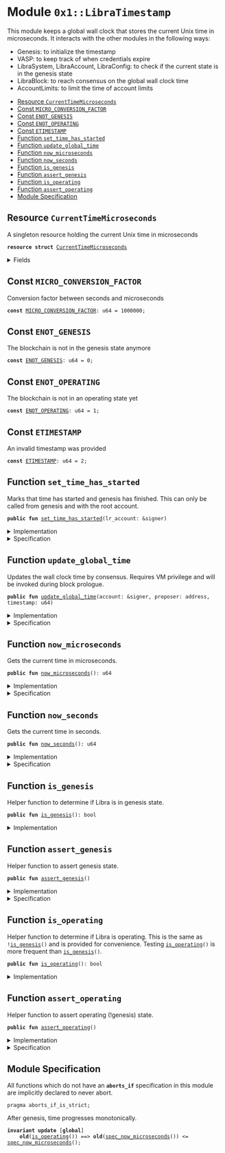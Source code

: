 
<a name="0x1_LibraTimestamp"></a>

# Module `0x1::LibraTimestamp`

This module keeps a global wall clock that stores the current Unix time in microseconds.
It interacts with the other modules in the following ways:

* Genesis: to initialize the timestamp
* VASP: to keep track of when credentials expire
* LibraSystem, LibraAccount, LibraConfig: to check if the current state is in the genesis state
* LibraBlock: to reach consensus on the global wall clock time
* AccountLimits: to limit the time of account limits


-  [Resource <code><a href="LibraTimestamp.md#0x1_LibraTimestamp_CurrentTimeMicroseconds">CurrentTimeMicroseconds</a></code>](#0x1_LibraTimestamp_CurrentTimeMicroseconds)
-  [Const <code><a href="LibraTimestamp.md#0x1_LibraTimestamp_MICRO_CONVERSION_FACTOR">MICRO_CONVERSION_FACTOR</a></code>](#0x1_LibraTimestamp_MICRO_CONVERSION_FACTOR)
-  [Const <code><a href="LibraTimestamp.md#0x1_LibraTimestamp_ENOT_GENESIS">ENOT_GENESIS</a></code>](#0x1_LibraTimestamp_ENOT_GENESIS)
-  [Const <code><a href="LibraTimestamp.md#0x1_LibraTimestamp_ENOT_OPERATING">ENOT_OPERATING</a></code>](#0x1_LibraTimestamp_ENOT_OPERATING)
-  [Const <code><a href="LibraTimestamp.md#0x1_LibraTimestamp_ETIMESTAMP">ETIMESTAMP</a></code>](#0x1_LibraTimestamp_ETIMESTAMP)
-  [Function <code>set_time_has_started</code>](#0x1_LibraTimestamp_set_time_has_started)
-  [Function <code>update_global_time</code>](#0x1_LibraTimestamp_update_global_time)
-  [Function <code>now_microseconds</code>](#0x1_LibraTimestamp_now_microseconds)
-  [Function <code>now_seconds</code>](#0x1_LibraTimestamp_now_seconds)
-  [Function <code>is_genesis</code>](#0x1_LibraTimestamp_is_genesis)
-  [Function <code>assert_genesis</code>](#0x1_LibraTimestamp_assert_genesis)
-  [Function <code>is_operating</code>](#0x1_LibraTimestamp_is_operating)
-  [Function <code>assert_operating</code>](#0x1_LibraTimestamp_assert_operating)
-  [Module Specification](#@Module_Specification_0)


<a name="0x1_LibraTimestamp_CurrentTimeMicroseconds"></a>

## Resource `CurrentTimeMicroseconds`

A singleton resource holding the current Unix time in microseconds


<pre><code><b>resource</b> <b>struct</b> <a href="LibraTimestamp.md#0x1_LibraTimestamp_CurrentTimeMicroseconds">CurrentTimeMicroseconds</a>
</code></pre>



<details>
<summary>Fields</summary>


<dl>
<dt>
<code>microseconds: u64</code>
</dt>
<dd>

</dd>
</dl>


</details>

<a name="0x1_LibraTimestamp_MICRO_CONVERSION_FACTOR"></a>

## Const `MICRO_CONVERSION_FACTOR`

Conversion factor between seconds and microseconds


<pre><code><b>const</b> <a href="LibraTimestamp.md#0x1_LibraTimestamp_MICRO_CONVERSION_FACTOR">MICRO_CONVERSION_FACTOR</a>: u64 = 1000000;
</code></pre>



<a name="0x1_LibraTimestamp_ENOT_GENESIS"></a>

## Const `ENOT_GENESIS`

The blockchain is not in the genesis state anymore


<pre><code><b>const</b> <a href="LibraTimestamp.md#0x1_LibraTimestamp_ENOT_GENESIS">ENOT_GENESIS</a>: u64 = 0;
</code></pre>



<a name="0x1_LibraTimestamp_ENOT_OPERATING"></a>

## Const `ENOT_OPERATING`

The blockchain is not in an operating state yet


<pre><code><b>const</b> <a href="LibraTimestamp.md#0x1_LibraTimestamp_ENOT_OPERATING">ENOT_OPERATING</a>: u64 = 1;
</code></pre>



<a name="0x1_LibraTimestamp_ETIMESTAMP"></a>

## Const `ETIMESTAMP`

An invalid timestamp was provided


<pre><code><b>const</b> <a href="LibraTimestamp.md#0x1_LibraTimestamp_ETIMESTAMP">ETIMESTAMP</a>: u64 = 2;
</code></pre>



<a name="0x1_LibraTimestamp_set_time_has_started"></a>

## Function `set_time_has_started`

Marks that time has started and genesis has finished. This can only be called from genesis and with the root
account.


<pre><code><b>public</b> <b>fun</b> <a href="LibraTimestamp.md#0x1_LibraTimestamp_set_time_has_started">set_time_has_started</a>(lr_account: &signer)
</code></pre>



<details>
<summary>Implementation</summary>


<pre><code><b>public</b> <b>fun</b> <a href="LibraTimestamp.md#0x1_LibraTimestamp_set_time_has_started">set_time_has_started</a>(lr_account: &signer) {
    <a href="LibraTimestamp.md#0x1_LibraTimestamp_assert_genesis">assert_genesis</a>();
    <a href="CoreAddresses.md#0x1_CoreAddresses_assert_libra_root">CoreAddresses::assert_libra_root</a>(lr_account);
    <b>let</b> timer = <a href="LibraTimestamp.md#0x1_LibraTimestamp_CurrentTimeMicroseconds">CurrentTimeMicroseconds</a> { microseconds: 0 };
    move_to(lr_account, timer);
}
</code></pre>



</details>

<details>
<summary>Specification</summary>



<pre><code><b>include</b> <a href="LibraTimestamp.md#0x1_LibraTimestamp_AbortsIfNotGenesis">AbortsIfNotGenesis</a>;
<b>include</b> <a href="CoreAddresses.md#0x1_CoreAddresses_AbortsIfNotLibraRoot">CoreAddresses::AbortsIfNotLibraRoot</a>{account: lr_account};
<b>ensures</b> <a href="LibraTimestamp.md#0x1_LibraTimestamp_is_operating">is_operating</a>();
</code></pre>



</details>

<a name="0x1_LibraTimestamp_update_global_time"></a>

## Function `update_global_time`

Updates the wall clock time by consensus. Requires VM privilege and will be invoked during block prologue.


<pre><code><b>public</b> <b>fun</b> <a href="LibraTimestamp.md#0x1_LibraTimestamp_update_global_time">update_global_time</a>(account: &signer, proposer: address, timestamp: u64)
</code></pre>



<details>
<summary>Implementation</summary>


<pre><code><b>public</b> <b>fun</b> <a href="LibraTimestamp.md#0x1_LibraTimestamp_update_global_time">update_global_time</a>(
    account: &signer,
    proposer: address,
    timestamp: u64
) <b>acquires</b> <a href="LibraTimestamp.md#0x1_LibraTimestamp_CurrentTimeMicroseconds">CurrentTimeMicroseconds</a> {
    <a href="LibraTimestamp.md#0x1_LibraTimestamp_assert_operating">assert_operating</a>();
    // Can only be invoked by LibraVM signer.
    <a href="CoreAddresses.md#0x1_CoreAddresses_assert_vm">CoreAddresses::assert_vm</a>(account);

    <b>let</b> global_timer = borrow_global_mut&lt;<a href="LibraTimestamp.md#0x1_LibraTimestamp_CurrentTimeMicroseconds">CurrentTimeMicroseconds</a>&gt;(<a href="CoreAddresses.md#0x1_CoreAddresses_LIBRA_ROOT_ADDRESS">CoreAddresses::LIBRA_ROOT_ADDRESS</a>());
    <b>let</b> now = global_timer.microseconds;
    <b>if</b> (proposer == <a href="CoreAddresses.md#0x1_CoreAddresses_VM_RESERVED_ADDRESS">CoreAddresses::VM_RESERVED_ADDRESS</a>()) {
        // NIL block <b>with</b> null address <b>as</b> proposer. Timestamp must be equal.
        <b>assert</b>(now == timestamp, <a href="Errors.md#0x1_Errors_invalid_argument">Errors::invalid_argument</a>(<a href="LibraTimestamp.md#0x1_LibraTimestamp_ETIMESTAMP">ETIMESTAMP</a>));
    } <b>else</b> {
        // Normal block. Time must advance
        <b>assert</b>(now &lt; timestamp, <a href="Errors.md#0x1_Errors_invalid_argument">Errors::invalid_argument</a>(<a href="LibraTimestamp.md#0x1_LibraTimestamp_ETIMESTAMP">ETIMESTAMP</a>));
    };
    global_timer.microseconds = timestamp;
}
</code></pre>



</details>

<details>
<summary>Specification</summary>



<pre><code><b>include</b> <a href="LibraTimestamp.md#0x1_LibraTimestamp_AbortsIfNotOperating">AbortsIfNotOperating</a>;
<b>include</b> <a href="CoreAddresses.md#0x1_CoreAddresses_AbortsIfNotVM">CoreAddresses::AbortsIfNotVM</a>;
<a name="0x1_LibraTimestamp_now$10"></a>
<b>let</b> now = <a href="LibraTimestamp.md#0x1_LibraTimestamp_spec_now_microseconds">spec_now_microseconds</a>();
<b>aborts_if</b> [<b>assume</b>]
    (<b>if</b> (proposer == <a href="CoreAddresses.md#0x1_CoreAddresses_VM_RESERVED_ADDRESS">CoreAddresses::VM_RESERVED_ADDRESS</a>()) {
        now != timestamp
     } <b>else</b>  {
        now &gt;= timestamp
     }
    )
    <b>with</b> <a href="Errors.md#0x1_Errors_INVALID_ARGUMENT">Errors::INVALID_ARGUMENT</a>;
<b>ensures</b> <a href="LibraTimestamp.md#0x1_LibraTimestamp_spec_now_microseconds">spec_now_microseconds</a>() == timestamp;
</code></pre>



</details>

<a name="0x1_LibraTimestamp_now_microseconds"></a>

## Function `now_microseconds`

Gets the current time in microseconds.


<pre><code><b>public</b> <b>fun</b> <a href="LibraTimestamp.md#0x1_LibraTimestamp_now_microseconds">now_microseconds</a>(): u64
</code></pre>



<details>
<summary>Implementation</summary>


<pre><code><b>public</b> <b>fun</b> <a href="LibraTimestamp.md#0x1_LibraTimestamp_now_microseconds">now_microseconds</a>(): u64 <b>acquires</b> <a href="LibraTimestamp.md#0x1_LibraTimestamp_CurrentTimeMicroseconds">CurrentTimeMicroseconds</a> {
    <a href="LibraTimestamp.md#0x1_LibraTimestamp_assert_operating">assert_operating</a>();
    borrow_global&lt;<a href="LibraTimestamp.md#0x1_LibraTimestamp_CurrentTimeMicroseconds">CurrentTimeMicroseconds</a>&gt;(<a href="CoreAddresses.md#0x1_CoreAddresses_LIBRA_ROOT_ADDRESS">CoreAddresses::LIBRA_ROOT_ADDRESS</a>()).microseconds
}
</code></pre>



</details>

<details>
<summary>Specification</summary>



<pre><code>pragma opaque;
<b>include</b> <a href="LibraTimestamp.md#0x1_LibraTimestamp_AbortsIfNotOperating">AbortsIfNotOperating</a>;
<b>ensures</b> result == <a href="LibraTimestamp.md#0x1_LibraTimestamp_spec_now_microseconds">spec_now_microseconds</a>();
</code></pre>




<a name="0x1_LibraTimestamp_spec_now_microseconds"></a>


<pre><code><b>define</b> <a href="LibraTimestamp.md#0x1_LibraTimestamp_spec_now_microseconds">spec_now_microseconds</a>(): u64 {
<b>global</b>&lt;<a href="LibraTimestamp.md#0x1_LibraTimestamp_CurrentTimeMicroseconds">CurrentTimeMicroseconds</a>&gt;(<a href="CoreAddresses.md#0x1_CoreAddresses_LIBRA_ROOT_ADDRESS">CoreAddresses::LIBRA_ROOT_ADDRESS</a>()).microseconds
}
</code></pre>



</details>

<a name="0x1_LibraTimestamp_now_seconds"></a>

## Function `now_seconds`

Gets the current time in seconds.


<pre><code><b>public</b> <b>fun</b> <a href="LibraTimestamp.md#0x1_LibraTimestamp_now_seconds">now_seconds</a>(): u64
</code></pre>



<details>
<summary>Implementation</summary>


<pre><code><b>public</b> <b>fun</b> <a href="LibraTimestamp.md#0x1_LibraTimestamp_now_seconds">now_seconds</a>(): u64 <b>acquires</b> <a href="LibraTimestamp.md#0x1_LibraTimestamp_CurrentTimeMicroseconds">CurrentTimeMicroseconds</a> {
    <a href="LibraTimestamp.md#0x1_LibraTimestamp_now_microseconds">now_microseconds</a>() / <a href="LibraTimestamp.md#0x1_LibraTimestamp_MICRO_CONVERSION_FACTOR">MICRO_CONVERSION_FACTOR</a>
}
</code></pre>



</details>

<details>
<summary>Specification</summary>



<pre><code>pragma opaque;
<b>include</b> <a href="LibraTimestamp.md#0x1_LibraTimestamp_AbortsIfNotOperating">AbortsIfNotOperating</a>;
<b>ensures</b> result == <a href="LibraTimestamp.md#0x1_LibraTimestamp_spec_now_microseconds">spec_now_microseconds</a>() /  <a href="LibraTimestamp.md#0x1_LibraTimestamp_MICRO_CONVERSION_FACTOR">MICRO_CONVERSION_FACTOR</a>;
</code></pre>




<a name="0x1_LibraTimestamp_spec_now_seconds"></a>


<pre><code><b>define</b> <a href="LibraTimestamp.md#0x1_LibraTimestamp_spec_now_seconds">spec_now_seconds</a>(): u64 {
<b>global</b>&lt;<a href="LibraTimestamp.md#0x1_LibraTimestamp_CurrentTimeMicroseconds">CurrentTimeMicroseconds</a>&gt;(<a href="CoreAddresses.md#0x1_CoreAddresses_LIBRA_ROOT_ADDRESS">CoreAddresses::LIBRA_ROOT_ADDRESS</a>()).microseconds / <a href="LibraTimestamp.md#0x1_LibraTimestamp_MICRO_CONVERSION_FACTOR">MICRO_CONVERSION_FACTOR</a>
}
</code></pre>



</details>

<a name="0x1_LibraTimestamp_is_genesis"></a>

## Function `is_genesis`

Helper function to determine if Libra is in genesis state.


<pre><code><b>public</b> <b>fun</b> <a href="LibraTimestamp.md#0x1_LibraTimestamp_is_genesis">is_genesis</a>(): bool
</code></pre>



<details>
<summary>Implementation</summary>


<pre><code><b>public</b> <b>fun</b> <a href="LibraTimestamp.md#0x1_LibraTimestamp_is_genesis">is_genesis</a>(): bool {
    !<b>exists</b>&lt;<a href="LibraTimestamp.md#0x1_LibraTimestamp_CurrentTimeMicroseconds">CurrentTimeMicroseconds</a>&gt;(<a href="CoreAddresses.md#0x1_CoreAddresses_LIBRA_ROOT_ADDRESS">CoreAddresses::LIBRA_ROOT_ADDRESS</a>())
}
</code></pre>



</details>

<a name="0x1_LibraTimestamp_assert_genesis"></a>

## Function `assert_genesis`

Helper function to assert genesis state.


<pre><code><b>public</b> <b>fun</b> <a href="LibraTimestamp.md#0x1_LibraTimestamp_assert_genesis">assert_genesis</a>()
</code></pre>



<details>
<summary>Implementation</summary>


<pre><code><b>public</b> <b>fun</b> <a href="LibraTimestamp.md#0x1_LibraTimestamp_assert_genesis">assert_genesis</a>() {
    <b>assert</b>(<a href="LibraTimestamp.md#0x1_LibraTimestamp_is_genesis">is_genesis</a>(), <a href="Errors.md#0x1_Errors_invalid_state">Errors::invalid_state</a>(<a href="LibraTimestamp.md#0x1_LibraTimestamp_ENOT_GENESIS">ENOT_GENESIS</a>));
}
</code></pre>



</details>

<details>
<summary>Specification</summary>



<pre><code>pragma opaque = <b>true</b>;
<b>include</b> <a href="LibraTimestamp.md#0x1_LibraTimestamp_AbortsIfNotGenesis">AbortsIfNotGenesis</a>;
</code></pre>


Helper schema to specify that a function aborts if not in genesis.


<a name="0x1_LibraTimestamp_AbortsIfNotGenesis"></a>


<pre><code><b>schema</b> <a href="LibraTimestamp.md#0x1_LibraTimestamp_AbortsIfNotGenesis">AbortsIfNotGenesis</a> {
    <b>aborts_if</b> !<a href="LibraTimestamp.md#0x1_LibraTimestamp_is_genesis">is_genesis</a>() <b>with</b> <a href="Errors.md#0x1_Errors_INVALID_STATE">Errors::INVALID_STATE</a>;
}
</code></pre>



</details>

<a name="0x1_LibraTimestamp_is_operating"></a>

## Function `is_operating`

Helper function to determine if Libra is operating. This is the same as <code>!<a href="LibraTimestamp.md#0x1_LibraTimestamp_is_genesis">is_genesis</a>()</code> and is provided
for convenience. Testing <code><a href="LibraTimestamp.md#0x1_LibraTimestamp_is_operating">is_operating</a>()</code> is more frequent than <code><a href="LibraTimestamp.md#0x1_LibraTimestamp_is_genesis">is_genesis</a>()</code>.


<pre><code><b>public</b> <b>fun</b> <a href="LibraTimestamp.md#0x1_LibraTimestamp_is_operating">is_operating</a>(): bool
</code></pre>



<details>
<summary>Implementation</summary>


<pre><code><b>public</b> <b>fun</b> <a href="LibraTimestamp.md#0x1_LibraTimestamp_is_operating">is_operating</a>(): bool {
    <b>exists</b>&lt;<a href="LibraTimestamp.md#0x1_LibraTimestamp_CurrentTimeMicroseconds">CurrentTimeMicroseconds</a>&gt;(<a href="CoreAddresses.md#0x1_CoreAddresses_LIBRA_ROOT_ADDRESS">CoreAddresses::LIBRA_ROOT_ADDRESS</a>())
}
</code></pre>



</details>

<a name="0x1_LibraTimestamp_assert_operating"></a>

## Function `assert_operating`

Helper function to assert operating (!genesis) state.


<pre><code><b>public</b> <b>fun</b> <a href="LibraTimestamp.md#0x1_LibraTimestamp_assert_operating">assert_operating</a>()
</code></pre>



<details>
<summary>Implementation</summary>


<pre><code><b>public</b> <b>fun</b> <a href="LibraTimestamp.md#0x1_LibraTimestamp_assert_operating">assert_operating</a>() {
    <b>assert</b>(<a href="LibraTimestamp.md#0x1_LibraTimestamp_is_operating">is_operating</a>(), <a href="Errors.md#0x1_Errors_invalid_state">Errors::invalid_state</a>(<a href="LibraTimestamp.md#0x1_LibraTimestamp_ENOT_OPERATING">ENOT_OPERATING</a>));
}
</code></pre>



</details>

<details>
<summary>Specification</summary>



<pre><code>pragma opaque = <b>true</b>;
<b>include</b> <a href="LibraTimestamp.md#0x1_LibraTimestamp_AbortsIfNotOperating">AbortsIfNotOperating</a>;
</code></pre>


Helper schema to specify that a function aborts if not operating.


<a name="0x1_LibraTimestamp_AbortsIfNotOperating"></a>


<pre><code><b>schema</b> <a href="LibraTimestamp.md#0x1_LibraTimestamp_AbortsIfNotOperating">AbortsIfNotOperating</a> {
    <b>aborts_if</b> !<a href="LibraTimestamp.md#0x1_LibraTimestamp_is_operating">is_operating</a>() <b>with</b> <a href="Errors.md#0x1_Errors_INVALID_STATE">Errors::INVALID_STATE</a>;
}
</code></pre>



</details>

<a name="@Module_Specification_0"></a>

## Module Specification


All functions which do not have an <code><b>aborts_if</b></code> specification in this module are implicitly declared
to never abort.


<pre><code>pragma aborts_if_is_strict;
</code></pre>



After genesis, time progresses monotonically.


<pre><code><b>invariant</b> <b>update</b> [<b>global</b>]
    <b>old</b>(<a href="LibraTimestamp.md#0x1_LibraTimestamp_is_operating">is_operating</a>()) ==&gt; <b>old</b>(<a href="LibraTimestamp.md#0x1_LibraTimestamp_spec_now_microseconds">spec_now_microseconds</a>()) &lt;= <a href="LibraTimestamp.md#0x1_LibraTimestamp_spec_now_microseconds">spec_now_microseconds</a>();
</code></pre>
